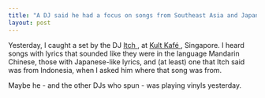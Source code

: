 ```yaml
---
title: "A DJ said he had a focus on songs from Southeast Asia and Japan"
layout: post
---
```


Yesterday, I caught a set by the DJ 
<a href="https://www.facebook.com/itchirology/">
Itch
</a>
, at 
<a href="https://www.facebook.com/pg/kultkafe/">
Kult Kafé
</a>
, Singapore. I heard songs 
with lyrics that sounded like they were in the language Mandarin Chinese,
those with Japanese-like lyrics, and (at least) one that Itch said was from Indonesia,
when I asked him where that song was from.

Maybe he - and the other DJs who spun - was playing vinyls yesterday.
